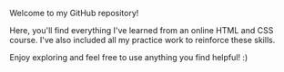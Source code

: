 Welcome to my GitHub repository!

Here, you'll find everything I've learned from
an online HTML and CSS course.
I've also included all my practice
work to reinforce these skills.

Enjoy exploring and feel free
to use anything you find helpful! :)